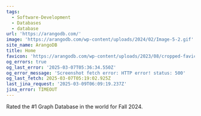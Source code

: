 ```yaml
---
tags:
  - Software-Development
  - Databases
  - database
url: 'https://arangodb.com/'
image: 'https://arangodb.com/wp-content/uploads/2024/02/Image-5-2.gif'
site_name: ArangoDB
title: Home
favicon: 'https://arangodb.com/wp-content/uploads/2023/08/cropped-favicon-192x192.png'
og_errors: true
og_last_error: '2025-03-07T05:36:34.550Z'
og_error_message: 'Screenshot fetch error: HTTP error! status: 500'
og_last_fetch: 2025-03-07T05:19:02.925Z
last_jina_request: '2025-03-09T06:09:19.237Z'
jina_error: TIMEOUT
---
```

Rated the #1 Graph Database in the world for Fall 2024. 
